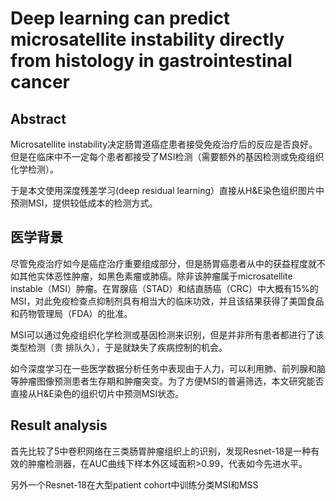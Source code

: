 # **Deep learning can predict microsatellite instability directly from histology in gastrointestinal cancer**

## Abstract

Microsatellite instability决定肠胃道癌症患者接受免疫治疗后的反应是否良好。但是在临床中不一定每个患者都接受了MSI检测（需要额外的基因检测或免疫组织化学检测）。

于是本文使用深度残差学习(deep residual learning）直接从H&E染色组织图片中预测MSI，提供较低成本的检测方式。

## 医学背景

尽管免疫治疗如今是癌症治疗重要组成部分，但是肠胃癌患者从中的获益程度就不如其他实体恶性肿瘤，如黑色素瘤或肺癌。除非该肿瘤属于microsatellite instable（MSI）肿瘤。在胃腺癌（STAD）和结直肠癌（CRC）中大概有15%的MSI，对此免疫检查点抑制剂具有相当大的临床功效，并且该结果获得了美国食品和药物管理局（FDA）的批准。

MSI可以通过免疫组织化学检测或基因检测来识别，但是并非所有患者都进行了该类型检测（贵 排队久），于是就缺失了疾病控制的机会。

如今深度学习在一些医学数据分析任务中表现由于人力，可以利用肺、前列腺和脑等肿瘤图像预测患者生存期和肿瘤突变。为了方便MSI的普遍筛选，本文研究能否直接从H&E染色的组织切片中预测MSI状态。

## Result analysis

首先比较了5中卷积网络在三类肠胃肿瘤组织上的识别，发现Resnet-18是一种有效的肿瘤检测器，在AUC曲线下样本外区域面积>0.99，代表如今先进水平。

另外一个Resnet-18在大型patient cohort中训练分类MSI和MSS







